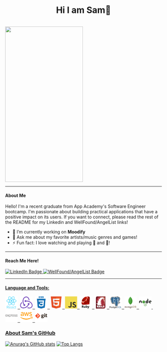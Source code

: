 <div id="page-title" align="center" >
  <h1>Hi I am Sam👋</h1>
</div>
<br>
<div id="header" style="display: flex" align="center">
<!--   <img src="https://media.giphy.com/media/lqSDx8SI1916ysr4eq/giphy.gif" width="100"/> -->
<!--   <img src="https://github.com/samuelskim1/samuelskim1/assets/116222606/d3919412-892a-4204-86e7-413bc07f9aa6" width="300" height="400" /> -->
  <img src="https://github.com/samuelskim1/samuelskim1/assets/116222606/d226af93-6bc7-4bc1-a249-e9791a294e95" width="250" height="500" />
<!--   <img src="https://github.com/samuelskim1/samuelskim1/assets/116222606/248d4fde-96c3-47f7-966c-17023c158ae7" width="300" height="400" /> -->

  
</div>
<div id="photo-holder" style="display: flex" align="center">
<!--   <img src="https://github.com/samuelskim1/samuelskim1/assets/116222606/3f035142-9265-442e-ab54-0d78c10063a9" width="200" height="200" />
  <img src="https://github.com/samuelskim1/samuelskim1/assets/116222606/f13ddbf3-74ab-4d54-a41f-73699cbe5864" width="200" height="200" /> -->

</div>

---
#### About Me ####
Hello! I'm a recent graduate from App Academy's Software Engineer bootcamp. I'm passionate about building practical applications that have a positive impact on its users. If you want to connect, please read the rest of the README for my Linkedin and WellFound/AngelList links!


- 🔭 I’m currently working on **Moodify**
- 💬 Ask me about my favorite artists/music genres and games!
- ⚡ Fun fact: I love watching and playing 🏐 and 🏀!


---
#### Reach Me Here! ####
<div id="badges">
  <a href="https://www.linkedin.com/in/samuel-kim-3b4935206/">
    <img src="https://img.shields.io/badge/LinkedIn-blue?style=for-the-badge&logo=linkedin&logoColor=white" alt="LinkedIn Badge"/>
  </a>
  <a href="your-youtube-URL">
    <img src="https://img.shields.io/badge/WellFound/AngelList-lightgrey?style=for-the-badge&logo=angellist&logoColor=white" alt="WellFound/AngelList Badge"/>
</div>

---
#### Language and Tools: ####
<div>
  <img src="https://github.com/devicons/devicon/blob/master/icons/react/react-original-wordmark.svg" title="React" alt="React" width="40" height="40"/>&nbsp;
  <img src="https://github.com/devicons/devicon/blob/master/icons/redux/redux-original.svg" title="Redux" alt="Redux " width="40" height="40"/>&nbsp;
  <img src="https://github.com/devicons/devicon/blob/master/icons/css3/css3-plain-wordmark.svg"  title="CSS3" alt="CSS" width="40" height="40"/>&nbsp;
  <img src="https://github.com/devicons/devicon/blob/master/icons/html5/html5-original.svg" title="HTML5" alt="HTML" width="40" height="40"/>&nbsp;
  <img src="https://github.com/devicons/devicon/blob/master/icons/javascript/javascript-original.svg" title="JavaScript" alt="JavaScript" width="40" height="40"/>&nbsp;
  <img src="https://github.com/devicons/devicon/blob/master/icons/ruby/ruby-original-wordmark.svg" title="Ruby"  alt="Ruby" width="40" height="40"/>&nbsp;
  <img src="https://github.com/devicons/devicon/blob/master/icons/rails/rails-original-wordmark.svg" title="Rails"  alt="Rails" width="40" height="40"/>&nbsp;
  <img src="https://github.com/devicons/devicon/blob/master/icons/postgresql/postgresql-original-wordmark.svg" title="postgresql"  alt="postgresql" width="40" height="40"/>&nbsp;
  <img src="https://github.com/devicons/devicon/blob/master/icons/mongodb/mongodb-original-wordmark.svg" title="MongoDB" alt="MongoDB" width="40" height="40"/>&nbsp;
  <img src="https://github.com/devicons/devicon/blob/master/icons/nodejs/nodejs-original-wordmark.svg" title="NodeJS" alt="NodeJS" width="40" height="40"/>&nbsp;
  <img src="https://github.com/devicons/devicon/blob/master/icons/express/express-original-wordmark.svg" title="ExpressJs" alt="ExpressJS" width="40" height="40"/>&nbsp;
  <img src="https://github.com/devicons/devicon/blob/master/icons/amazonwebservices/amazonwebservices-plain-wordmark.svg" title="AWS" alt="AWS" width="40" height="40"/>&nbsp;
  <img src="https://github.com/devicons/devicon/blob/master/icons/git/git-original-wordmark.svg" title="Git" **alt="Git" width="40" height="40"/>
</div>  

  
### About Sam's GitHub ###

[![Anurag's GitHub stats](https://github-readme-stats.vercel.app/api?username=samuelskim1)](https://github.com/anuraghazra/github-readme-stats)
[![Top Langs](https://github-readme-stats.vercel.app/api/top-langs/?username=samuelskim1&layout=compact)](https://github.com/anuraghazra/github-readme-stats)  
  
<!--
**samuelskim1/samuelskim1** is a ✨ _special_ ✨ repository because its `README.md` (this file) appears on your GitHub profile.

Here are some ideas to get you started:

- 🔭 I’m currently working on ...
- 🌱 I’m currently learning ...
- 👯 I’m looking to collaborate on ...
- 🤔 I’m looking for help with ...
- 💬 Ask me about ...
- 📫 How to reach me: ...
- 😄 Pronouns: ...
- ⚡ Fun fact: ...
-->
